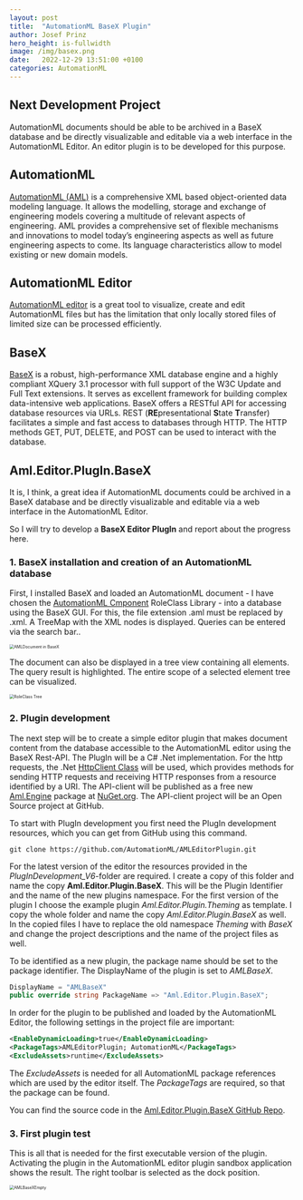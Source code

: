 ```yaml
---
layout: post
title:  "AutomationML BaseX Plugin"
author: Josef Prinz
hero_height: is-fullwidth
image: /img/basex.png
date:   2022-12-29 13:51:00 +0100
categories: AutomationML
---
```


## Next Development Project
AutomationML documents should be able to be archived in a BaseX database and be directly visualizable and editable via a web interface in the AutomationML Editor. An editor plugin is to be developed for this purpose.

## AutomationML
[AutomationML (AML)](https://www.AutomationML.org) is a comprehensive XML based object-oriented data modeling language. It allows the modelling, storage and exchange of engineering models covering a multitude of relevant aspects of engineering. AML provides a comprehensive set of flexible mechanisms and innovations to model today’s engineering aspects as well as future engineering aspects to come. Its language characteristics allow to model existing or new domain models.

## AutomationML Editor
[AutomationML editor](https://github.com/AutomationML/AutomationMLEditor#readme) is a great tool to visualize, create and edit AutomationML files but has the limitation that only locally stored files of limited size can be processed efficiently.

## BaseX
[BaseX](https://basex.org/) is a robust, high-performance XML database engine and a highly compliant XQuery 3.1 processor with full support of the W3C Update and Full Text extensions. It serves as excellent framework for building complex data-intensive web applications. BaseX offers a RESTful API for accessing database resources via URLs. REST (**RE**presentational **S**tate **T**ransfer) facilitates a simple and fast access to databases through HTTP. The HTTP methods GET, PUT, DELETE, and POST can be used to interact with the database. 

## Aml.Editor.PlugIn.BaseX
It is, I think, a great idea if AutomationML documents could be archived in a BaseX database and be directly visualizable and editable via a web interface in the AutomationML Editor.

So I will try to develop a **BaseX Editor PlugIn** and report about the progress here. 

### 1. BaseX installation and creation of an AutomationML database
First, I installed BaseX and loaded an AutomationML document - I have chosen the [AutomationML Cmponent](https://www.automationml.org/news/whitepaper-part-6-automationml-component/) RoleClass Library - into a database using the BaseX GUI. For this, the file extension .aml must be replaced by .xml. A TreeMap with the XML nodes is displayed. Queries can be entered via the search bar.. 

<img src="/img/AmlBasex.png" alt="AMLDocument in BaseX" style="zoom:50%;" />

The document can also be displayed in a tree view containing all elements. The query result is highlighted. The entire scope of a selected element tree can be visualized.

<img src="/img/RoleClassTree.png" alt="RoleClass Tree" style="zoom:50%;" />

### 2. Plugin development
The next step will be to create a simple editor plugin that makes document content from the database accessible to the AutomationML editor using the BaseX Rest-API. The PlugIn will be a C# .Net implementation. For the http requests, the .Net [HttpClient Class](https://learn.microsoft.com/en-us/dotnet/api/system.net.http.httpclient?view=net-7.0) will be used, which provides methods for sending HTTP requests and receiving HTTP responses from a resource identified by a URI. The API-client will be published as a free new [Aml.Engine](https://www.nuget.org/packages/Aml.Engine) package at [NuGet.org](https://www.nuget.org). The API-client project will be an Open Source project at GitHub. 

To start with PlugIn development you first need the PlugIn development resources, which you can get from GitHub using this command.

```shell
git clone https://github.com/AutomationML/AMLEditorPlugin.git
```

For the latest version of the editor the resources provided in the *PlugInDevelopment_V6*-folder are required. I create a copy of this folder and name the copy **Aml.Editor.Plugin.BaseX**. This will be the Plugin Identifier and the name of the new plugins namespace.  For the first version of the plugin I choose the example plugin *Aml.Editor.Plugin.Theming* as template. I copy the whole folder and name the copy *Aml.Editor.Plugin.BaseX* as well. In the copied files I have to replace the old namespace *Theming* with *BaseX* and change the project descriptions and the name of the project files as well.

To be identified as a new plugin, the package name should be set to the package identifier. The DisplayName of the plugin is set to *AMLBaseX*.

```c#
DisplayName = "AMLBaseX"
public override string PackageName => "Aml.Editor.Plugin.BaseX";
```

In order for the plugin to be published and loaded by the AutomationML Editor, the following settings in the project file are important:

```xml
<EnableDynamicLoading>true</EnableDynamicLoading>
<PackageTags>AMLEditorPlugin; AutomationML</PackageTags>
<ExcludeAssets>runtime</ExcludeAssets>
```

The *ExcludeAssets* is needed for all AutomationML package references which are used by the editor itself. The *PackageTags* are required, so that the package can be found.

You can find the source code in the [Aml.Editor.Plugin.BaseX GitHub Repo][Aml.Editor.Plugin.BaseX GitHub Repo].

### 3. First plugin test
This is all that is needed for the first executable version of the plugin. Activating the plugin in the AutomationML editor plugin sandbox application shows the result. The right toolbar is selected as the dock position.

<img src="/img/AMLBaseXEmpty.png" alt="AMLBaseXEmpty" style="zoom:50%;" />

[Aml.Editor.Plugin.BaseX GitHub Repo]: https://github.com/josefprinz/Aml.Editor.Plugin.BaseX	
